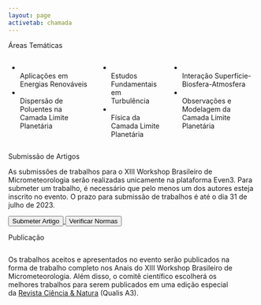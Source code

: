 ```yaml
---
layout: page
activetab: chamada
---
```


<section id="themes" class="container px-6 py-6">
  <p class="title has-text-centered has-text-weight-bold is-uppercase is-size-4">
    Áreas Temáticas
  </p>
  <div class="columns is-tablet mt-3">
    <div class="column">
      <ul id="themelist" class="has-text-centered">
        <li>
          <span class="icon has-text-primary is-large mt-4"><i class="fas fa-2x icon-flash"></i></span><br>
          <span>Aplicações em Energias Renováveis</span>
        </li>
        <li>
          <span class="icon has-text-primary is-large mt-4"><i class="fas fa-2x icon-industry"></i></span><br>
          <span>Dispersão de Poluentes na Camada Limite Planetária</span>
        </li>
      </ul>
    </div>
    <div class="column">
      <ul id="themelist" class="has-text-centered">
        <li>
          <span class="icon has-text-primary is-large mt-4"><i class="fas fa-2x icon-wind"></i></span><br>
          <span>Estudos Fundamentais em Turbulência</span>
        </li>
        <li>
          <span class="icon has-text-primary is-large mt-4"><i class="fas fa-2x icon-layers-alt"></i></span><br>
          <span>Física da Camada Limite Planetária</span>
        </li>
      </ul>
    </div>
    <div class="column">
      <ul id="themelist" class="has-text-centered">
        <li>
          <span class="icon has-text-primary is-large mt-4"><i class="fas fa-2x icon-globe"></i></span><br>
          <span>Interação Superfície-Biosfera-Atmosfera</span>
        </li>
        <li>
          <span class="icon has-text-primary is-large mt-4"><i class="fas fa-2x icon-server"></i></span><br>
          <span>Observações e Modelagem da Camada Limite Planetária</span>
        </li>
      </ul>
    </div>
  </div>
</section>

<section id="call" class="container px-6 py-6">
  <p class="title has-text-centered has-text-weight-bold is-uppercase is-size-4">
    Submissão de Artigos
  </p>
  <p class="has-text-justified">
    As submissões de trabalhos para o XIII Workshop Brasileiro de Micrometeorologia serão realizadas unicamente na plataforma Even3. Para submeter um trabalho, é necessário que pelo menos um dos autores esteja inscrito no evento. O prazo para submissão de trabalhos é até o dia 31 de julho de 2023.
  </p>
  <div class="buttons is-centered py-6">
    <a href="https://www.even3.com.br/xiiiwbmicro/" target="_blank">
      <button class="button is-primary is-rounded">
        <span>
          Submeter Artigo<br>
          <span class="icon is-large">
            <i class="fas fa-2x icon-even3"></i>
          </span>
        </span>
      </button>
    </a>
    <a href="{{ '/assets/files/normas-xiiiwbmm.pdf' | absolute_url }}" target="_blank">
      <button class="button is-primary is-outlined is-rounded">
        <span>
          Verificar Normas<br>
          <span class="icon is-large">
            <i class="fas fa-lg icon-file-import"></i>
          </span>
        </span>
      </button>
    </a>
  </div>
</section>

<section id="publication" class="container px-6 py-6">
  <p class="title has-text-centered has-text-weight-bold is-uppercase is-size-4">
    Publicação
  </p>
  <div class="columns is-tablet mt-6">
    <div class="column">
      <p class="has-text-justified">
        Os trabalhos aceitos e apresentados no evento serão publicados na forma de trabalho completo nos Anais do XIII Workshop Brasileiro de Micrometeorologia. Além disso, o comitê científico escolherá os melhores trabalhos para serem publicados em uma edição especial da <a href="https://periodicos.ufsm.br/cienciaenatura" target="_blank">Revista Ciência & Natura</a> (Qualis A3).
      </p>
    </div>
    <div class="column">
      <figure id="logoCeN" class="image my-4">
        <img src="{{ '/assets/img/logo-cen.png' | absolute_url }}">
      </figure>
    </div>
  </div>
</section>

